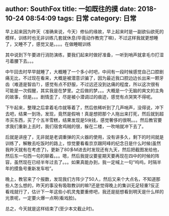 author: SouthFox
title: 一如既往的摸
date: 2018-10-24 08:54:09
tags: 日常
category: 日常
---

早上起来因为昨天（准确来说，今天）修仙的缘故，早上起来时是一副欲仙欲死的模样，训练时也无非训练几套就休息(毕竟动作教完了嘛)，不过这样我就更想睡了，又睡不了，感觉又是。。。。在做睡眠训练

<!--more-->

其中说到下午要进行消防演练，要我们起来时做好准备，一听到哨声就拿毛巾打湿弓着腰下去。。。

中午回去时早早就睡了，大概睡了一个多小时吧，中间有一段时候感觉自己口腔剧痛无比，不过现在看来，大概是被潜意识骗了，因为最近我口腔边边长出来一颗牙齿（难道是智齿?），感觉有点不舒服，不过远还没到达痛的程度，所以这次很有可能是一次假醒，其实我是在梦里。之后做的梦。。。大概是一个无脑的爽文的主角的故事，但是。。。剧情歪了，尽是被小潜调过的痕迹，感觉有点哭笑不得呢。

下午起来，整理之后拿着毛巾就等着了，然后依稀听到了几声哨声，没得说，冲下去吧，结果一到场，发现，竟然是假哨！真是想把那个人拖出来打死，然后就到超市买东西，买了个五羊雪糕，结果发现是5块钱，感觉奢侈的很啊。。。然后教官要求我们重新上去时，我们宿舍鸡贼的很，躲在二楼，一吹哨就冲下去了。

后就是讲座了，无非就是老调重弹的灭火器的使用，没有讲多久，剩下的时间就是训练了，解散去吃饭时的路上，惊觉要看看京京跟阿峰的纪念日是什么时候(虽然我昨天就有在考虑了)，更新了80多M进去时发现还有九天，然后把截图发给他，然后东一句西一句的聊着。。。嗯，然后我提议要星期天要再现在四中的时候的阵容，虽然现在已经半年过去了。。。如果真能办到，我一定喊上一句&ldquo;呜呜，时隔半年的摸鱼号重新发车啦&rdquo;。

晚上，教官来了个报数，发现我们方阵少了50人，然后又来个大点名，不知道那些人怎么想的，昨天的事没有吸取教训的嘛?还是觉得晚上的集训无足轻重?反正看戏就行了，估计下一年这些小机灵鬼要重修吧，我还是挺想看到明天是什么样的光景呢，一定要火爆一点啊(看戏脸)。

总之，今天就是这样结束了(至少本文截止时)。